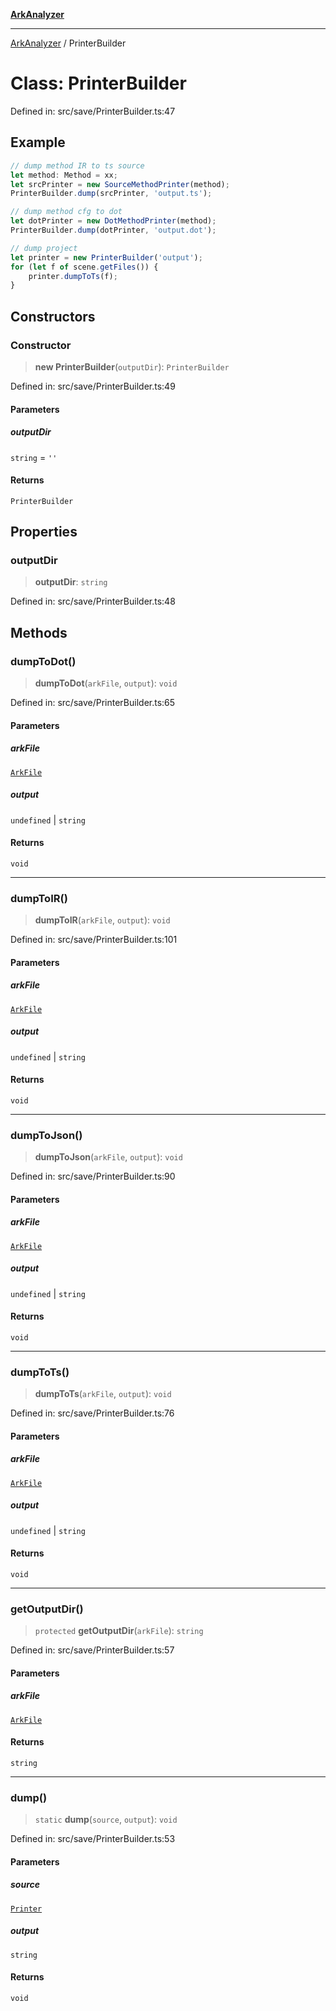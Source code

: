 [**ArkAnalyzer**](../README.md)

***

[ArkAnalyzer](../globals.md) / PrinterBuilder

# Class: PrinterBuilder

Defined in: src/save/PrinterBuilder.ts:47

## Example

```ts
// dump method IR to ts source
let method: Method = xx;
let srcPrinter = new SourceMethodPrinter(method);
PrinterBuilder.dump(srcPrinter, 'output.ts');

// dump method cfg to dot
let dotPrinter = new DotMethodPrinter(method);
PrinterBuilder.dump(dotPrinter, 'output.dot');

// dump project
let printer = new PrinterBuilder('output');
for (let f of scene.getFiles()) {
    printer.dumpToTs(f);
}
```

## Constructors

### Constructor

> **new PrinterBuilder**(`outputDir`): `PrinterBuilder`

Defined in: src/save/PrinterBuilder.ts:49

#### Parameters

##### outputDir

`string` = `''`

#### Returns

`PrinterBuilder`

## Properties

### outputDir

> **outputDir**: `string`

Defined in: src/save/PrinterBuilder.ts:48

## Methods

### dumpToDot()

> **dumpToDot**(`arkFile`, `output`): `void`

Defined in: src/save/PrinterBuilder.ts:65

#### Parameters

##### arkFile

[`ArkFile`](ArkFile.md)

##### output

`undefined` | `string`

#### Returns

`void`

***

### dumpToIR()

> **dumpToIR**(`arkFile`, `output`): `void`

Defined in: src/save/PrinterBuilder.ts:101

#### Parameters

##### arkFile

[`ArkFile`](ArkFile.md)

##### output

`undefined` | `string`

#### Returns

`void`

***

### dumpToJson()

> **dumpToJson**(`arkFile`, `output`): `void`

Defined in: src/save/PrinterBuilder.ts:90

#### Parameters

##### arkFile

[`ArkFile`](ArkFile.md)

##### output

`undefined` | `string`

#### Returns

`void`

***

### dumpToTs()

> **dumpToTs**(`arkFile`, `output`): `void`

Defined in: src/save/PrinterBuilder.ts:76

#### Parameters

##### arkFile

[`ArkFile`](ArkFile.md)

##### output

`undefined` | `string`

#### Returns

`void`

***

### getOutputDir()

> `protected` **getOutputDir**(`arkFile`): `string`

Defined in: src/save/PrinterBuilder.ts:57

#### Parameters

##### arkFile

[`ArkFile`](ArkFile.md)

#### Returns

`string`

***

### dump()

> `static` **dump**(`source`, `output`): `void`

Defined in: src/save/PrinterBuilder.ts:53

#### Parameters

##### source

[`Printer`](Printer.md)

##### output

`string`

#### Returns

`void`
